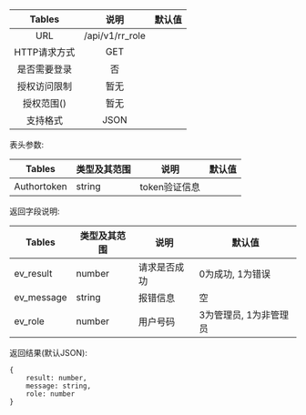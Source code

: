 ##

|  Tables  |       说明        | 默认值  |
| :------: | :-------------: | :--: |
|   URL    | /api/v1/rr_role |      |
| HTTP请求方式 |       GET       |      |
|  是否需要登录  |        否        |      |
|  授权访问限制  |       暂无        |      |
|  授权范围()  |       暂无        |      |
|   支持格式   |      JSON       |      |


表头参数:

| Tables      | 类型及其范围 | 说明        | 默认值  |
| ----------- | ------ | --------- | ---- |
| Authortoken | string | token验证信息 |      |


返回字段说明:

| Tables     | 类型及其范围 | 说明     | 默认值           |
| ---------- | ------ | ------ | ------------- |
| ev_result  | number | 请求是否成功 | 0为成功, 1为错误    |
| ev_message | string | 报错信息   | 空             |
| ev_role    | number | 用户号码   | 3为管理员, 1为非管理员 |

返回结果(默认JSON):
```
{
    result: number,
    message: string,
    role: number
}
```

